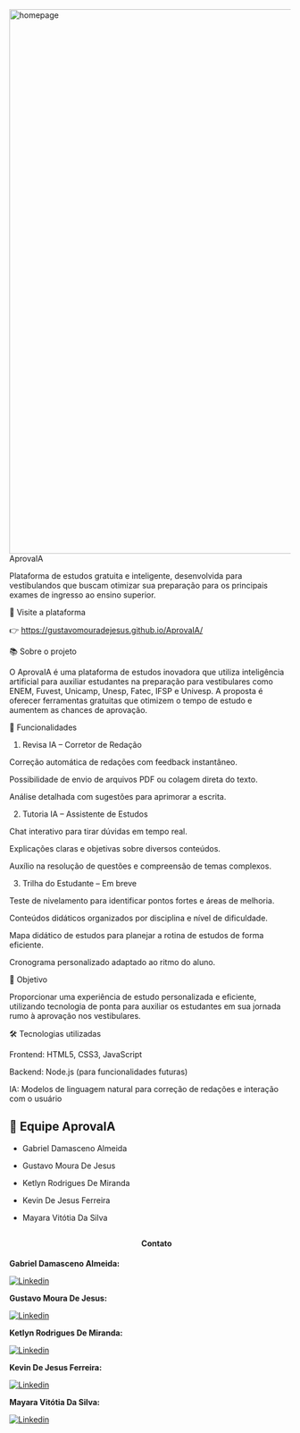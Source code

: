 <img width="1865" height="974" alt="homepage" src="https://github.com/user-attachments/assets/975b9a85-fdd4-4a2e-ab62-8c9b7d45573d" />
<br>
AprovaIA

Plataforma de estudos gratuita e inteligente, desenvolvida para vestibulandos que buscam otimizar sua preparação para os principais exames de ingresso ao ensino superior.

🚀 Visite a plataforma

👉 https://gustavomouradejesus.github.io/AprovaIA/

📚 Sobre o projeto

O AprovaIA é uma plataforma de estudos inovadora que utiliza inteligência artificial para auxiliar estudantes na preparação para vestibulares como ENEM, Fuvest, Unicamp, Unesp, Fatec, IFSP e Univesp. A proposta é oferecer ferramentas gratuitas que otimizem o tempo de estudo e aumentem as chances de aprovação.

🧠 Funcionalidades
1. Revisa IA – Corretor de Redação

Correção automática de redações com feedback instantâneo.

Possibilidade de envio de arquivos PDF ou colagem direta do texto.

Análise detalhada com sugestões para aprimorar a escrita.

2. Tutoria IA – Assistente de Estudos

Chat interativo para tirar dúvidas em tempo real.

Explicações claras e objetivas sobre diversos conteúdos.

Auxílio na resolução de questões e compreensão de temas complexos.

3. Trilha do Estudante – Em breve

Teste de nivelamento para identificar pontos fortes e áreas de melhoria.

Conteúdos didáticos organizados por disciplina e nível de dificuldade.

Mapa didático de estudos para planejar a rotina de estudos de forma eficiente.

Cronograma personalizado adaptado ao ritmo do aluno.

🎯 Objetivo

Proporcionar uma experiência de estudo personalizada e eficiente, utilizando tecnologia de ponta para auxiliar os estudantes em sua jornada rumo à aprovação nos vestibulares.

🛠 Tecnologias utilizadas

Frontend: HTML5, CSS3, JavaScript

Backend: Node.js (para funcionalidades futuras)

IA: Modelos de linguagem natural para correção de redações e interação com o usuário

## 👥 Equipe AprovaIA 

- Gabriel Damasceno Almeida 
- Gustavo Moura De Jesus
- Ketlyn Rodrigues De Miranda
- Kevin De Jesus Ferreira
- Mayara Vitótia Da Silva

  ##
  
  <div align="center">
  <h4>Contato</h4>
  </div>
  
**Gabriel Damasceno Almeida:**

[![Linkedin](https://img.shields.io/badge/LinkedIn-%230077B5?style=for-the-badge&logo=linkedin&logoColor=white)](https://www.linkedin.com/in/gabriel-damasceno-almeida)

  **Gustavo Moura De Jesus:**

[![Linkedin](https://img.shields.io/badge/LinkedIn-%230077B5?style=for-the-badge&logo=linkedin&logoColor=white)](https://www.linkedin.com/in/gustavo-moura-861938222)


  **Ketlyn Rodrigues De Miranda:**

[![Linkedin](https://img.shields.io/badge/LinkedIn-%230077B5?style=for-the-badge&logo=linkedin&logoColor=white)](https://www.linkedin.com/in/ketlyn-rodriguesm)


  **Kevin De Jesus Ferreira:**

[![Linkedin](https://img.shields.io/badge/LinkedIn-%230077B5?style=for-the-badge&logo=linkedin&logoColor=white)](https://www.linkedin.com/in/kevin-ferreira-security)


  **Mayara Vitótia Da Silva:**

[![Linkedin](https://img.shields.io/badge/LinkedIn-%230077B5?style=for-the-badge&logo=linkedin&logoColor=white)](https://www.linkedin.com/in/mayaravdsilva)

